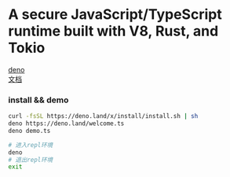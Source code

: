 # A secure JavaScript/TypeScript runtime built with V8, Rust, and Tokio

[deno](https://github.com/denoland/deno)  
[文档](https://deno.land/)

### install && demo
```bash
curl -fsSL https://deno.land/x/install/install.sh | sh
deno https://deno.land/welcome.ts
deno demo.ts

# 进入repl环境
deno
# 退出repl环境
exit
```